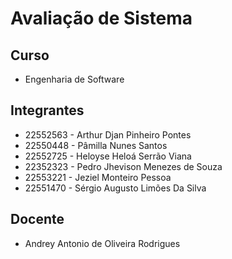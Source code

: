 # Avaliação de Sistema

## Curso
- Engenharia de Software

## Integrantes 
- 22552563 - Arthur Djan Pinheiro Pontes
- 22550448 - Pâmilla Nunes Santos
- 22552725 - Heloyse Heloá Serrão Viana
- 22352323 - Pedro Jhevison Menezes de Souza
- 22553221 - Jeziel Monteiro Pessoa
- 22551470 - Sérgio Augusto Limões Da Silva


## Docente

- Andrey Antonio de Oliveira Rodrigues


